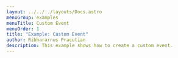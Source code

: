 ```yaml
---
layout: ../../../layouts/Docs.astro
menuGroup: examples
menuTitle: Custom Event
menuOrder: 1
title: "Example: Custom Event"
author: Ribhararnus Pracutian
description: This example shows how to create a custom event.
---
```


<csb-viewer id="example-custom-event-rp7h7f" height="100vh"></csb-viewer>
